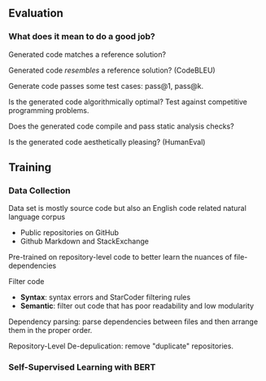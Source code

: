 ## Evaluation

### What does it mean to do a good job?

Generated code matches a reference solution?

Generated code *resembles* a reference solution? (CodeBLEU)

Generate code passes some test cases: pass@1, pass@k.

Is the generated code algorithmically optimal? Test against competitive programming problems.

Does the generated code compile and pass static analysis checks?

Is the generated code aesthetically pleasing? (HumanEval)

## Training

### Data Collection

Data set is mostly source code but also an English code related natural language corpus
- Public repositories on GitHub
- Github Markdown and StackExchange

Pre-trained on repository-level code to better learn the nuances of file-dependencies

Filter code
- **Syntax**: syntax errors and StarCoder filtering rules
- **Semantic**: filter out code that has poor readability and low modularity

Dependency parsing: parse dependencies between files and then arrange them in the proper order.

Repository-Level De-depulication: remove "duplicate" repositories.

### Self-Supervised Learning with BERT